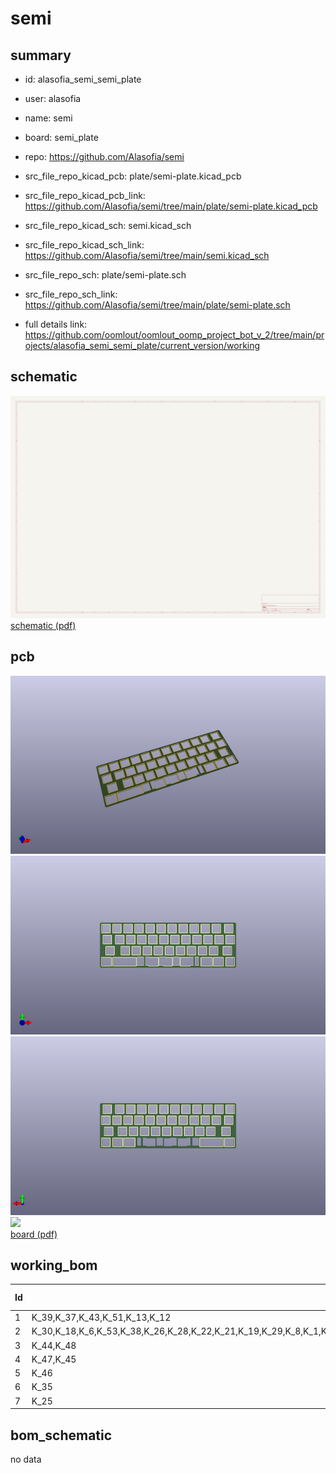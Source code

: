 # semi
 
## summary 
* id: alasofia_semi_semi_plate
* user: alasofia
* name: semi
* board: semi_plate
* repo: https://github.com/Alasofia/semi
* src_file_repo_kicad_pcb: plate/semi-plate.kicad_pcb
* src_file_repo_kicad_pcb_link: https://github.com/Alasofia/semi/tree/main/plate/semi-plate.kicad_pcb
* src_file_repo_kicad_sch: semi.kicad_sch
* src_file_repo_kicad_sch_link: https://github.com/Alasofia/semi/tree/main/semi.kicad_sch

* src_file_repo_sch: plate/semi-plate.sch
* src_file_repo_sch_link: https://github.com/Alasofia/semi/tree/main/plate/semi-plate.sch
* full details link: https://github.com/oomlout/oomlout_oomp_project_bot_v_2/tree/main/projects/alasofia_semi_semi_plate/current_version/working  

## schematic  
![](working_schematic_600.png)  
[schematic (pdf)](working_schematic.pdf) 






















## pcb  
![](working_3d_600.png) 
![](working_3d_front_600.png)  
![](working_3d_back_600.png)  
![](working_600.png)  
[board (pdf)](working.pdf)  

## working_bom
| Id | Designator | Footprint | Quantity | Designation | Supplier and ref |  | None | 
| --- | --- | --- | --- | --- | --- | --- | --- | 
| 1 | K_39,K_37,K_43,K_51,K_13,K_12 | MX_Cutout_1.25u | 6 | KEYSW |  |  | [''] | 
| 2 | K_30,K_18,K_6,K_53,K_38,K_26,K_28,K_22,K_21,K_19,K_29,K_8,K_1,K_17,K_49,K_3,K_32,K_16,K_2,K_23,K_52,K_31,K_50,K_7,K_15,K_10,K_4,K_11,K_41,K_20,K_40,K_36,K_9,K_24,K_33,K_5,K_27,K_42,K_14,K_34 | MX_Cutout_1u | 40 | KEYSW |  |  | [''] | 
| 3 | K_44,K_48 | MX_Cutout_3u | 2 | KEYSW |  |  | [''] | 
| 4 | K_47,K_45 | MX_Cutout_2.75u | 2 | KEYSW |  |  | [''] | 
| 5 | K_46 | MX_Cutout_6.25u | 1 | KEYSW |  |  | [''] | 
| 6 | K_35 | MX_Cutout_1.5u | 1 | KEYSW |  |  | [''] | 
| 7 | K_25 | MX_Cutout_1.75u | 1 | KEYSW |  |  | [''] | 


## bom_schematic
no data


